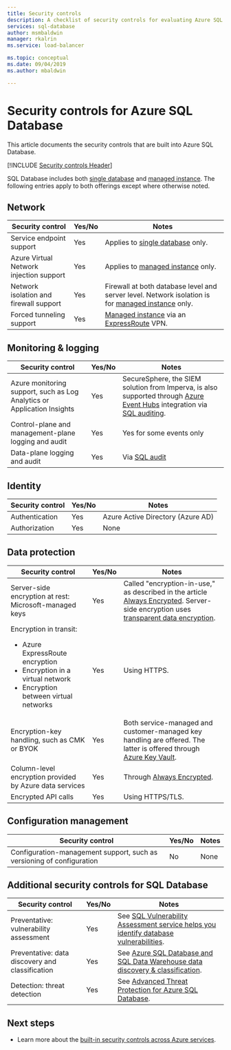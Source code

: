 ```yaml
---
title: Security controls
description: A checklist of security controls for evaluating Azure SQL Database
services: sql-database
author: msmbaldwin
manager: rkalrin
ms.service: load-balancer

ms.topic: conceptual
ms.date: 09/04/2019
ms.author: mbaldwin

---
```

# Security controls for Azure SQL Database

This article documents the security controls that are built into Azure SQL Database.

[!INCLUDE [Security controls Header](../../includes/security-controls-header.md)]

SQL Database includes both [single database](sql-database-single-index.yml) and [managed instance](sql-database-managed-instance.md). The following entries apply to both offerings except where otherwise noted.

## Network

| Security control | Yes/No | Notes |
|---|---|--|
| Service endpoint support| Yes | Applies to [single database](sql-database-single-index.yml) only. |
| Azure Virtual Network injection support| Yes | Applies to [managed instance](sql-database-managed-instance.md) only. |
| Network isolation and firewall support| Yes | Firewall at both database level and server level. Network isolation is for [managed instance](sql-database-managed-instance.md) only. |
| Forced tunneling support| Yes | [Managed instance](sql-database-managed-instance.md) via an [ExpressRoute](../expressroute/index.yml) VPN. |

## Monitoring & logging

| Security control | Yes/No | Notes|
|---|---|--|
| Azure monitoring support, such as Log Analytics or Application Insights| Yes | SecureSphere, the SIEM solution from Imperva, is also supported through [Azure Event Hubs](../event-hubs/index.yml) integration via [SQL auditing](sql-database-auditing.md). |
| Control-plane and management-plane logging and audit| Yes | Yes for some events only |
| Data-plane logging and audit | Yes | Via [SQL audit](sql-database-auditing.md) |

## Identity

| Security control | Yes/No | Notes|
|---|---|--|
| Authentication| Yes | Azure Active Directory (Azure AD) |
| Authorization| Yes | None |

## Data protection

| Security control | Yes/No | Notes |
|---|---|--|
| Server-side encryption at rest: Microsoft-managed keys | Yes | Called "encryption-in-use," as described in the article [Always Encrypted](../azure-sql/database/always-encrypted-certificate-store-configure.md). Server-side encryption uses [transparent data encryption](transparent-data-encryption-azure-sql.md).|
| Encryption in transit:<ul><li>Azure ExpressRoute encryption</li><li>Encryption in a virtual network</li><li>Encryption between virtual networks</ul>| Yes | Using HTTPS. |
| Encryption-key handling, such as CMK or BYOK| Yes | Both service-managed and customer-managed key handling are offered. The latter is offered through [Azure Key Vault](../key-vault/index.yml). |
| Column-level encryption provided by Azure data services| Yes | Through [Always Encrypted](../azure-sql/database/always-encrypted-certificate-store-configure.md). |
| Encrypted API calls| Yes | Using HTTPS/TLS. |

## Configuration management

| Security control | Yes/No | Notes|
|---|---|--|
| Configuration-management support, such as versioning of configuration| No  | None |

## Additional security controls for SQL Database

| Security control | Yes/No | Notes|
|---|---|--|
| Preventative: vulnerability assessment | Yes | See [SQL Vulnerability Assessment service helps you identify database vulnerabilities](sql-vulnerability-assessment.md). |
| Preventative: data discovery and classification  | Yes | See [Azure SQL Database and SQL Data Warehouse data discovery & classification](../azure-sql/database/data-discovery-and-classification-overview.md). |
| Detection: threat detection | Yes | See [Advanced Threat Protection for Azure SQL Database](sql-database-threat-detection-overview.md). |

## Next steps

- Learn more about the [built-in security controls across Azure services](../security/fundamentals/security-controls.md).
